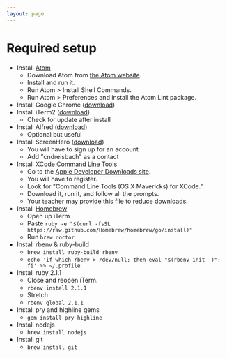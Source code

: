 ```yaml
---
layout: page
---
```


# Required setup

* Install [Atom](atom.html)
  * Download Atom from [the Atom website](https://atom.io/).
  * Install and run it.
  * Run Atom > Install Shell Commands.
  * Run Atom > Preferences and install the Atom Lint package.
* Install Google Chrome ([download](https://www.google.com/intl/en/chrome/browser/))
* Install iTerm2 ([download](http://www.iterm2.com/#/section/home))
    * Check for update after install
* Install Alfred ([download](http://www.alfredapp.com/))
    * Optional but useful
* Install ScreenHero ([download](http://screenhero.com/download.html))
    * You will have to sign up for an account
    * Add "cndreisbach" as a contact
* Install [XCode Command Line Tools](xcode.html)
    * Go to the [Apple Developer Downloads site](https://developer.apple.com/downloads/).
    * You will have to register.
    * Look for "Command Line Tools (OS X Mavericks) for XCode."
    * Download it, run it, and follow all the prompts.
    * Your teacher may provide this file to reduce downloads.
* Install [Homebrew](homebrew.html)
    * Open up iTerm
    * Paste `ruby -e "$(curl -fsSL https://raw.github.com/Homebrew/homebrew/go/install)"`
    * Run `brew doctor`
* Install rbenv & ruby-build
    * `brew install ruby-build rbenv`
    * `echo 'if which rbenv > /dev/null; then eval "$(rbenv init -)"; fi' >> ~/.profile`
* Install ruby 2.1.1
    * Close and reopen iTerm.
    * `rbenv install 2.1.1`
    * Stretch
    * `rbenv global 2.1.1`
* Install pry and highline gems
    * `gem install pry highline`
* Install nodejs
    * `brew install nodejs`
* Install git
    * `brew install git`
